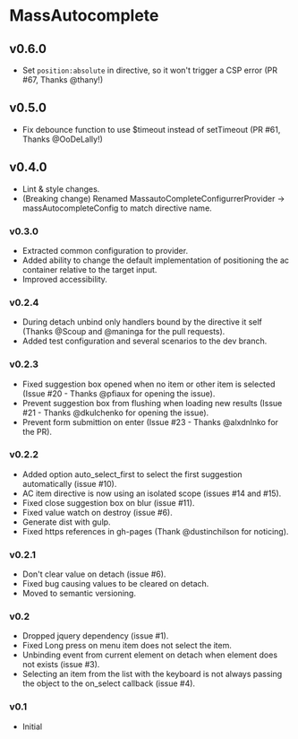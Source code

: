 MassAutocomplete
================

## v0.6.0
- Set `position:absolute` in directive, so it won't trigger a CSP error (PR #67, Thanks @thany!)

## v0.5.0
- Fix debounce function to use $timeout instead of setTimeout (PR #61, Thanks @OoDeLally!)

## v0.4.0
- Lint & style changes.
- (Breaking change) Renamed MassautoCompleteConfigurrerProvider -> massAutocompleteConfig to match directive name.

### v0.3.0
- Extracted common configuration to provider.
- Added ability to change the default implementation of positioning the ac container relative to the target input.
- Improved accessibility.

### v0.2.4
- During detach unbind only handlers bound by the directive it self (Thanks @Scoup and @maninga for the pull requests).
- Added test configuration and several scenarios to the dev branch.

### v0.2.3
- Fixed suggestion box opened when no item or other item is selected (Issue #20 - Thanks @pfiaux for opening the issue).
- Prevent suggestion box from flushing when loading new results (Issue #21 - Thanks @dkulchenko for opening the issue).
- Prevent form submittion on enter (Issue #23 - Thanks @alxdnlnko  for the PR).

### v0.2.2
- Added option auto_select_first to select the first suggestion automatically (issue #10).
- AC item directive is now using an isolated scope (issues #14 and #15).
- Fixed close suggestion box on blur (issue #11).
- Fixed value watch on destroy (issue #6).
- Generate dist with gulp.
- Fixed https references in gh-pages (Thank @dustinchilson for noticing).

### v0.2.1
- Don't clear value on detach (issue #6).
- Fixed bug causing values to be cleared on detach.
- Moved to semantic versioning.

### v0.2
- Dropped jquery dependency (issue #1).
- Fixed Long press on menu item does not select the item.
- Unbinding event from current element on detach when element does not exists (issue #3).
- Selecting an item from the list with the keyboard is not always passing the object to the on_select callback (issue #4).

### v0.1
- Initial
